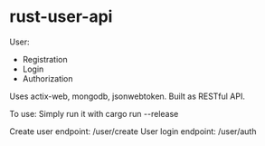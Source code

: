 # rust-user-api
User: 
  - Registration
  - Login
  - Authorization 
  
  Uses actix-web, mongodb, jsonwebtoken. Built as RESTful API.

To use: 
Simply run it with cargo run --release

Create user endpoint: /user/create
User login endpoint: /user/auth


